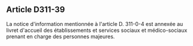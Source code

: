 ## Article D311-39

La notice d'information mentionnée à l'article D. 311-0-4 est annexée au livret d'accueil des établissements et
services sociaux et médico-sociaux prenant en charge des personnes majeures.


